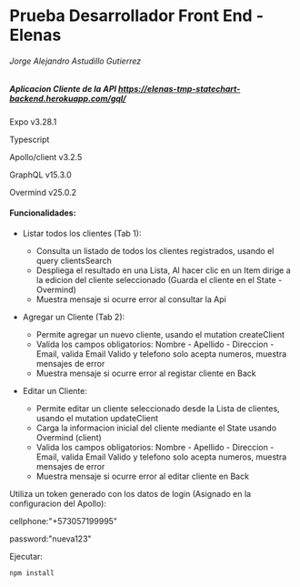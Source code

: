 # Prueba Desarrollador Front End - Elenas

###### Jorge Alejandro Astudillo Gutierrez

##### Aplicacion Cliente de la API https://elenas-tmp-statechart-backend.herokuapp.com/gql/

Expo v3.28.1

Typescript

Apollo/client v3.2.5

GraphQL v15.3.0

Overmind v25.0.2

#### Funcionalidades:

- Listar todos los clientes (Tab 1):

  - Consulta un listado de todos los clientes registrados, usando el query clientsSearch
  - Despliega el resultado en una Lista, Al hacer clic en un Item dirige a la edicion del cliente seleccionado (Guarda el cliente en el State - Overmind)
  - Muestra mensaje si ocurre error al consultar la Api

- Agregar un Cliente (Tab 2):

  - Permite agregar un nuevo cliente, usando el mutation createClient
  - Valida los campos obligatorios: Nombre - Apellido - Direccion - Email, valida Email Valido y telefono solo acepta numeros, muestra mensajes de error
  - Muestra mensaje si ocurre error al registar cliente en Back

- Editar un Cliente:
  - Permite editar un cliente seleccionado desde la Lista de clientes, usando el mutation updateClient
  - Carga la informacion inicial del cliente mediante el State usando Overmind (client)
  - Valida los campos obligatorios: Nombre - Apellido - Direccion - Email, valida Email Valido y telefono solo acepta numeros, muestra mensajes de error
  - Muestra mensaje si ocurre error al editar cliente en Back

Utiliza un token generado con los datos de login (Asignado en la configuracion del Apollo):

cellphone:"+573057199995"

password:"nueva123"

Ejecutar:

```
npm install
```
